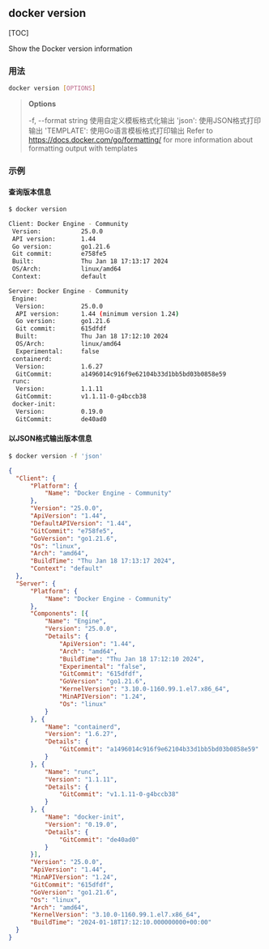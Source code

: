 ## docker version

[TOC]

Show the Docker version information

### 用法
```bash
docker version [OPTIONS]
```

>**Options**
>
>-f, --format string   使用自定义模板格式化输出
>             'json':             使用JSON格式打印输出
>             'TEMPLATE':         使用Go语言模板格式打印输出
>             Refer to https://docs.docker.com/go/formatting/ for more information about formatting output with templates




### 示例

#### 查询版本信息
  ```bash
  $ docker version
  ```
  ```bash
  Client: Docker Engine - Community
   Version:           25.0.0
   API version:       1.44
   Go version:        go1.21.6
   Git commit:        e758fe5
   Built:             Thu Jan 18 17:13:17 2024
   OS/Arch:           linux/amd64
   Context:           default
  
  Server: Docker Engine - Community
   Engine:
    Version:          25.0.0
    API version:      1.44 (minimum version 1.24)
    Go version:       go1.21.6
    Git commit:       615dfdf
    Built:            Thu Jan 18 17:12:10 2024
    OS/Arch:          linux/amd64
    Experimental:     false
   containerd:
    Version:          1.6.27
    GitCommit:        a1496014c916f9e62104b33d1bb5bd03b0858e59
   runc:
    Version:          1.1.11
    GitCommit:        v1.1.11-0-g4bccb38
   docker-init:
    Version:          0.19.0
    GitCommit:        de40ad0
  ```

#### 以JSON格式输出版本信息  

  ```bash
  $ docker version -f 'json'
  ```

  ```json
  {
  	"Client": {
  		"Platform": {
  			"Name": "Docker Engine - Community"
  		},
  		"Version": "25.0.0",
  		"ApiVersion": "1.44",
  		"DefaultAPIVersion": "1.44",
  		"GitCommit": "e758fe5",
  		"GoVersion": "go1.21.6",
  		"Os": "linux",
  		"Arch": "amd64",
  		"BuildTime": "Thu Jan 18 17:13:17 2024",
  		"Context": "default"
  	},
  	"Server": {
  		"Platform": {
  			"Name": "Docker Engine - Community"
  		},
  		"Components": [{
  			"Name": "Engine",
  			"Version": "25.0.0",
  			"Details": {
  				"ApiVersion": "1.44",
  				"Arch": "amd64",
  				"BuildTime": "Thu Jan 18 17:12:10 2024",
  				"Experimental": "false",
  				"GitCommit": "615dfdf",
  				"GoVersion": "go1.21.6",
  				"KernelVersion": "3.10.0-1160.99.1.el7.x86_64",
  				"MinAPIVersion": "1.24",
  				"Os": "linux"
  			}
  		}, {
  			"Name": "containerd",
  			"Version": "1.6.27",
  			"Details": {
  				"GitCommit": "a1496014c916f9e62104b33d1bb5bd03b0858e59"
  			}
  		}, {
  			"Name": "runc",
  			"Version": "1.1.11",
  			"Details": {
  				"GitCommit": "v1.1.11-0-g4bccb38"
  			}
  		}, {
  			"Name": "docker-init",
  			"Version": "0.19.0",
  			"Details": {
  				"GitCommit": "de40ad0"
  			}
  		}],
  		"Version": "25.0.0",
  		"ApiVersion": "1.44",
  		"MinAPIVersion": "1.24",
  		"GitCommit": "615dfdf",
  		"GoVersion": "go1.21.6",
  		"Os": "linux",
  		"Arch": "amd64",
  		"KernelVersion": "3.10.0-1160.99.1.el7.x86_64",
  		"BuildTime": "2024-01-18T17:12:10.000000000+00:00"
  	}
  }
  ```

  
